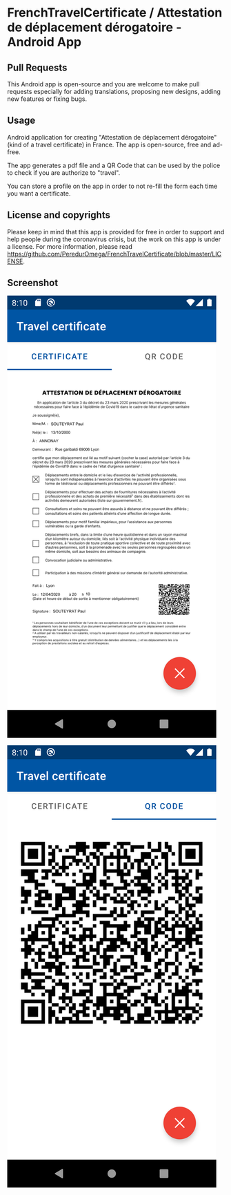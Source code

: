 # FrenchTravelCertificate / Attestation de déplacement dérogatoire - Android App

## Pull Requests

This Android app is open-source and you are welcome to make pull requests especially for adding
translations, proposing new designs, adding new features or fixing bugs.

## Usage

Android application for creating "Attestation de déplacement dérogatoire" (kind of a travel
certificate) in France. The app is open-source, free and ad-free.

The app generates a pdf file and a QR Code that can be used by the police to check if you are
authorize to "travel".

You can store a profile on the app in order to not re-fill the form each time you want a
certificate.

## License and copyrights

Please keep in mind that this app is provided for free in order to support and help people during
the coronavirus crisis, but the work on this app is under a license. For more information, please
read https://github.com/PeredurOmega/FrenchTravelCertificate/blob/master/LICENSE.

## Screenshot

![Screenshot 1](/screenshots/screenshot_1.png)

![Screenshot 2](/screenshots/screenshot_2.png)
